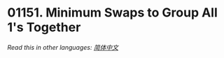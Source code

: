 # 01151. Minimum Swaps to Group All 1's Together

  _Read this in other languages:_
    [_简体中文_](README.zh-CN.md)


